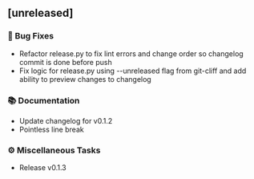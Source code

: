 ## [unreleased]

### 🐛 Bug Fixes

- Refactor release.py to fix lint errors and change order so changelog commit is done before push
- Fix logic for release.py using --unreleased flag from git-cliff and add ability to preview changes to changelog

### 📚 Documentation

- Update changelog for v0.1.2
- Pointless line break

### ⚙️ Miscellaneous Tasks

- Release v0.1.3
